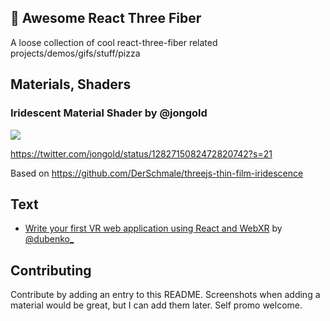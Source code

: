 ## 🍕 Awesome React Three Fiber

A loose collection of cool react-three-fiber related projects/demos/gifs/stuff/pizza

## Materials, Shaders

### Iridescent Material Shader by @jongold

![](https://raw.githubusercontent.com/gsimone/r3f-cool-stuff/master/screenshots/iridescent.png)

https://twitter.com/jongold/status/1282715082472820742?s=21

Based on https://github.com/DerSchmale/threejs-thin-film-iridescence


## Text

- [Write your first VR web application using React and WebXR](https://blog.dubenko.dev/react-xr/) by [@dubenko_](https://twitter.com/dubenko_)

## Contributing

Contribute by adding an entry to this README. Screenshots when adding a material would be great, but I can add them later. Self promo welcome.
